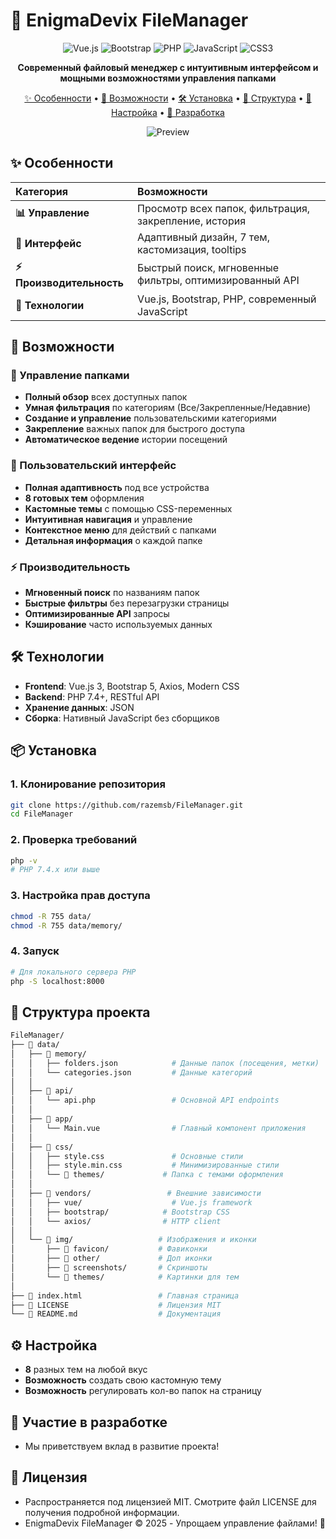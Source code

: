 # 📁 EnigmaDevix FileManager

<div align="center">

![Vue.js](https://img.shields.io/badge/Vue.js-4FC08D?style=for-the-badge&logo=vuedotjs&logoColor=white)
![Bootstrap](https://img.shields.io/badge/Bootstrap-7952B3?style=for-the-badge&logo=bootstrap&logoColor=white)
![PHP](https://img.shields.io/badge/PHP-777BB4?style=for-the-badge&logo=php&logoColor=white)
![JavaScript](https://img.shields.io/badge/JavaScript-F7DF1E?style=for-the-badge&logo=javascript&logoColor=black)
![CSS3](https://img.shields.io/badge/CSS3-1572B6?style=for-the-badge&logo=css3&logoColor=white)

**Современный файловый менеджер с интуитивным интерфейсом и мощными возможностями управления папками**

[✨ Особенности](#-особенности) •
[🚀 Возможности](#-возможности) •
[🛠 Установка](#-установка) •
[📁 Структура](#-структура-проекта) •
[🔧 Настройка](#-настройка) •
[🤝 Разработка](#-участие-в-разработке)

![Preview](./data/img/favicon/favicon.ico)

</div>

## ✨ Особенности

| Категория                                | Возможности                                                                               |
| :------------------------------------------------ | :--------------------------------------------------------------------------------------------------- |
| **📊 Управление**                 | Просмотр всех папок, фильтрация, закрепление, история   |
| **🎨 Интерфейс**                   | Адаптивный дизайн, 7 тем, кастомизация, tooltips                      |
| **⚡ Производительность** | Быстрый поиск, мгновенные фильтры, оптимизированный API |
| **🔧 Технологии**                 | Vue.js, Bootstrap, PHP, современный JavaScript                                            |

## 🚀 Возможности

### 📂 Управление папками

- **Полный обзор** всех доступных папок
- **Умная фильтрация** по категориям (Все/Закрепленные/Недавние)
- **Создание и управление** пользовательскими категориями
- **Закрепление** важных папок для быстрого доступа
- **Автоматическое ведение** истории посещений

### 🎨 Пользовательский интерфейс

- **Полная адаптивность** под все устройства
- **8 готовых тем** оформления
- **Кастомные темы** с помощью CSS-переменных
- **Интуитивная навигация** и управление
- **Контекстное меню** для действий с папками
- **Детальная информация** о каждой папке

### ⚡ Производительность

- **Мгновенный поиск** по названиям папок
- **Быстрые фильтры** без перезагрузки страницы
- **Оптимизированные API** запросы
- **Кэширование** часто используемых данных

## 🛠 Технологии

- **Frontend**: Vue.js 3, Bootstrap 5, Axios, Modern CSS
- **Backend**: PHP 7.4+, RESTful API
- **Хранение данных**: JSON
- **Сборка**: Нативный JavaScript без сборщиков

## 📦 Установка

### 1. Клонирование репозитория

```bash
git clone https://github.com/razemsb/FileManager.git
cd FileManager
```

### 2. Проверка требований

```bash
php -v
# PHP 7.4.x или выше
```

### 3. Настройка прав доступа

```bash
chmod -R 755 data/
chmod -R 755 data/memory/
```

### 4. Запуск

```bash
# Для локального сервера PHP
php -S localhost:8000
```

## 📁 Структура проекта

```bash
FileManager/
├── 📁 data/
│   ├── 📁 memory/
│   │   ├── folders.json            # Данные папок (посещения, метки)
│   │   └── categories.json         # Данные категорий
│   │
│   ├── 📁 api/
│   │   └── api.php                 # Основной API endpoints
│   │
│   ├── 📁 app/
│   │   └── Main.vue                # Главный компонент приложения
│   │
│   ├── 📁 css/
│   │   ├── style.css               # Основные стили
│   │   ├── style.min.css           # Минимизированные стили
│   │   └── 📁 themes/             # Папка с темами оформления
│   │
│   ├── 📁 vendors/                 # Внешние зависимости
│   │   ├── vue/                    # Vue.js framework
│   │   ├── bootstrap/            # Bootstrap CSS
│   │   └── axios/                # HTTP client
│   │
│   └── 📁 img/                   # Изображения и иконки
│       ├── 📁 favicon/           # Фавиконки   
│       ├── 📁 other/             # Доп иконки
│       ├── 📁 screenshots/       # Скриншоты
│       └── 📁 themes/            # Картинки для тем   
│
├── 📄 index.html                 # Главная страница
├── 📄 LICENSE                    # Лицензия MIT
└── 📄 README.md                  # Документация
```

## ⚙️ Настройка

- **8** разных тем на любой вкус
- **Возможность** создать свою кастомную тему
- **Возможность** регулировать кол-во папок на страницу

## 🤝 Участие в разработке

- Мы приветствуем вклад в развитие проекта!

## 📜 Лицензия

- Распространяется под лицензией MIT. Смотрите файл LICENSE для получения подробной информации.
- EnigmaDevix FileManager © 2025 - Упрощаем управление файлами! 🚀
